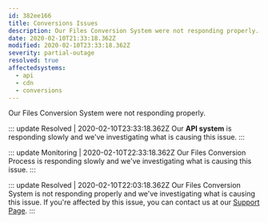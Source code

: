 ```yaml
---
id: 382ee166
title: Conversions Issues
description: Our Files Conversion System were not responding properly.
date: 2020-02-10T21:33:18.362Z
modified: 2020-02-10T23:33:18.362Z
severity: partial-outage
resolved: true
affectedsystems:
  - api
  - cdn
  - conversions
---
```


Our Files Conversion System were not responding properly.


::: update Resolved | 2020-02-10T23:33:18.362Z
Our **API system** is responding slowly and we've investigating what is causing this issue.
:::

::: update Monitoring | 2020-02-10T22:33:18.362Z
Our Files Conversion Process is responding slowly and we've investigating what is causing this issue.
:::

::: update Resolved | 2020-02-10T22:03:18.362Z
Our Files Conversion System is not responding properly and we've investigating what is causing this issue. If you're affected by this issue, you can contact us at our [Support Page](https://statusfy.marquez.co).
:::

